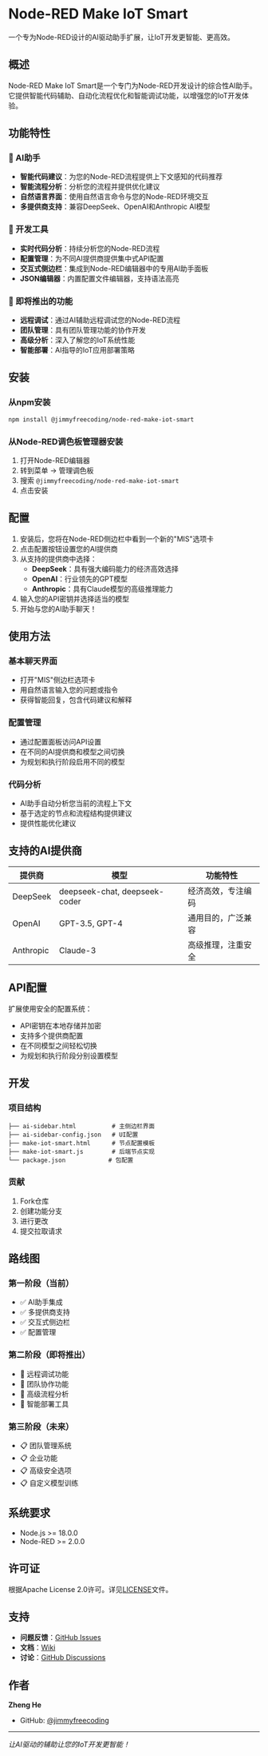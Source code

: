 # Node-RED Make IoT Smart

一个专为Node-RED设计的AI驱动助手扩展，让IoT开发更智能、更高效。

## 概述

Node-RED Make IoT Smart是一个专门为Node-RED开发设计的综合性AI助手。它提供智能代码辅助、自动化流程优化和智能调试功能，以增强您的IoT开发体验。

## 功能特性

### 🤖 AI助手
- **智能代码建议**：为您的Node-RED流程提供上下文感知的代码推荐
- **智能流程分析**：分析您的流程并提供优化建议
- **自然语言界面**：使用自然语言命令与您的Node-RED环境交互
- **多提供商支持**：兼容DeepSeek、OpenAI和Anthropic AI模型

### 🔧 开发工具
- **实时代码分析**：持续分析您的Node-RED流程
- **配置管理**：为不同AI提供商提供集中式API配置
- **交互式侧边栏**：集成到Node-RED编辑器中的专用AI助手面板
- **JSON编辑器**：内置配置文件编辑器，支持语法高亮

### 🚀 即将推出的功能
- **远程调试**：通过AI辅助远程调试您的Node-RED流程
- **团队管理**：具有团队管理功能的协作开发
- **高级分析**：深入了解您的IoT系统性能
- **智能部署**：AI指导的IoT应用部署策略

## 安装

### 从npm安装
```bash
npm install @jimmyfreecoding/node-red-make-iot-smart
```

### 从Node-RED调色板管理器安装
1. 打开Node-RED编辑器
2. 转到菜单 → 管理调色板
3. 搜索 `@jimmyfreecoding/node-red-make-iot-smart`
4. 点击安装

## 配置

1. 安装后，您将在Node-RED侧边栏中看到一个新的"MIS"选项卡
2. 点击配置按钮设置您的AI提供商
3. 从支持的提供商中选择：
   - **DeepSeek**：具有强大编码能力的经济高效选择
   - **OpenAI**：行业领先的GPT模型
   - **Anthropic**：具有Claude模型的高级推理能力
4. 输入您的API密钥并选择适当的模型
5. 开始与您的AI助手聊天！

## 使用方法

### 基本聊天界面
- 打开"MIS"侧边栏选项卡
- 用自然语言输入您的问题或指令
- 获得智能回复，包含代码建议和解释

### 配置管理
- 通过配置面板访问API设置
- 在不同的AI提供商和模型之间切换
- 为规划和执行阶段启用不同的模型

### 代码分析
- AI助手自动分析您当前的流程上下文
- 基于选定的节点和流程结构提供建议
- 提供性能优化建议

## 支持的AI提供商

| 提供商 | 模型 | 功能特性 |
|--------|------|----------|
| DeepSeek | deepseek-chat, deepseek-coder | 经济高效，专注编码 |
| OpenAI | GPT-3.5, GPT-4 | 通用目的，广泛兼容 |
| Anthropic | Claude-3 | 高级推理，注重安全 |

## API配置

扩展使用安全的配置系统：
- API密钥在本地存储并加密
- 支持多个提供商配置
- 在不同模型之间轻松切换
- 为规划和执行阶段分别设置模型

## 开发

### 项目结构
```
├── ai-sidebar.html          # 主侧边栏界面
├── ai-sidebar-config.json   # UI配置
├── make-iot-smart.html      # 节点配置模板
├── make-iot-smart.js        # 后端节点实现
└── package.json            # 包配置
```

### 贡献
1. Fork仓库
2. 创建功能分支
3. 进行更改
4. 提交拉取请求

## 路线图

### 第一阶段（当前）
- ✅ AI助手集成
- ✅ 多提供商支持
- ✅ 交互式侧边栏
- ✅ 配置管理

### 第二阶段（即将推出）
- 🔄 远程调试功能
- 🔄 团队协作功能
- 🔄 高级流程分析
- 🔄 智能部署工具

### 第三阶段（未来）
- 📋 团队管理系统
- 📋 企业功能
- 📋 高级安全选项
- 📋 自定义模型训练

## 系统要求

- Node.js >= 18.0.0
- Node-RED >= 2.0.0

## 许可证

根据Apache License 2.0许可。详见[LICENSE](LICENSE)文件。

## 支持

- **问题反馈**：[GitHub Issues](https://github.com/jimmyfreecoding/node-red-make-iot-smart/issues)
- **文档**：[Wiki](https://github.com/jimmyfreecoding/node-red-make-iot-smart/wiki)
- **讨论**：[GitHub Discussions](https://github.com/jimmyfreecoding/node-red-make-iot-smart/discussions)

## 作者

**Zheng He**
- GitHub: [@jimmyfreecoding](https://github.com/jimmyfreecoding)

---

*让AI驱动的辅助让您的IoT开发更智能！*